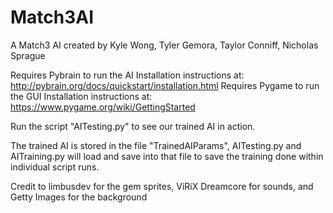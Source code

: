 # Match3AI
A Match3 AI created by Kyle Wong, Tyler Gemora, Taylor Conniff, Nicholas Sprague

Requires Pybrain to run the AI 
    Installation instructions at: http://pybrain.org/docs/quickstart/installation.html
Requires Pygame to run the GUI
    Installation instructions at: https://www.pygame.org/wiki/GettingStarted

Run the script "AITesting.py" to see our trained AI in action.

The trained AI is stored in the file "TrainedAIParams", AITesting.py and AITraining.py
will load and save into that file to save the training done within individual script runs.

Credit to limbusdev for the gem sprites, ViRiX Dreamcore for sounds, and Getty Images for the background